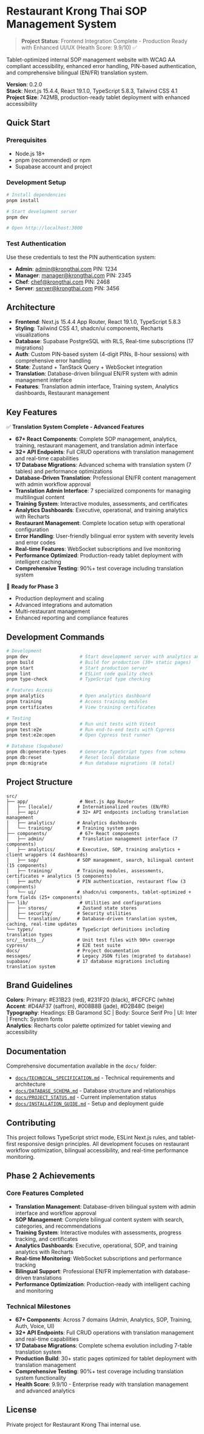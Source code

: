 # Restaurant Krong Thai SOP Management System

> **Project Status**: Frontend Integration Complete - Production Ready with Enhanced UI/UX (Health Score: 9.9/10) ✅

Tablet-optimized internal SOP management website with WCAG AA compliant accessibility, enhanced error handling, PIN-based authentication, and comprehensive bilingual (EN/FR) translation system.

**Version**: 0.2.0  
**Stack**: Next.js 15.4.4, React 19.1.0, TypeScript 5.8.3, Tailwind CSS 4.1  
**Project Size**: 742MB, production-ready tablet deployment with enhanced accessibility

## Quick Start

### Prerequisites
- Node.js 18+ 
- pnpm (recommended) or npm
- Supabase account and project

### Development Setup

```bash
# Install dependencies
pnpm install

# Start development server
pnpm dev

# Open http://localhost:3000
```

### Test Authentication

Use these credentials to test the PIN authentication system:

- **Admin**: admin@krongthai.com PIN: 1234
- **Manager**: manager@krongthai.com PIN: 2345  
- **Chef**: chef@krongthai.com PIN: 2468
- **Server**: server@krongthai.com PIN: 3456

## Architecture

- **Frontend**: Next.js 15.4.4 App Router, React 19.1.0, TypeScript 5.8.3
- **Styling**: Tailwind CSS 4.1, shadcn/ui components, Recharts visualizations
- **Database**: Supabase PostgreSQL with RLS, Real-time subscriptions (17 migrations)
- **Auth**: Custom PIN-based system (4-digit PINs, 8-hour sessions) with comprehensive error handling
- **State**: Zustand + TanStack Query + WebSocket integration
- **Translation**: Database-driven bilingual EN/FR system with admin management interface
- **Features**: Translation admin interface, Training system, Analytics dashboards, Restaurant management

## Key Features

✅ **Translation System Complete - Advanced Features**
- **67+ React Components**: Complete SOP management, analytics, training, restaurant management, and translation admin interface
- **32+ API Endpoints**: Full CRUD operations with translation management and real-time capabilities
- **17 Database Migrations**: Advanced schema with translation system (7 tables) and performance optimizations
- **Database-Driven Translation**: Professional EN/FR content management with admin workflow approval
- **Translation Admin Interface**: 7 specialized components for managing multilingual content
- **Training System**: Interactive modules, assessments, and certificates
- **Analytics Dashboards**: Executive, operational, and training analytics with Recharts
- **Restaurant Management**: Complete location setup with operational configuration
- **Error Handling**: User-friendly bilingual error system with severity levels and error codes
- **Real-time Features**: WebSocket subscriptions and live monitoring
- **Performance Optimized**: Production-ready tablet deployment with intelligent caching
- **Comprehensive Testing**: 90%+ test coverage including translation system

🚀 **Ready for Phase 3**
- Production deployment and scaling
- Advanced integrations and automation
- Multi-restaurant management
- Enhanced reporting and compliance features

## Development Commands

```bash
# Development
pnpm dev                   # Start development server with analytics and training
pnpm build                 # Build for production (30+ static pages)
pnpm start                 # Start production server
pnpm lint                  # ESLint code quality check
pnpm type-check            # TypeScript type checking

# Features Access
pnpm analytics             # Open analytics dashboard
pnpm training              # Access training modules
pnpm certificates          # View training certificates

# Testing
pnpm test                  # Run unit tests with Vitest
pnpm test:e2e              # Run end-to-end tests with Cypress
pnpm test:e2e:open         # Open Cypress test runner

# Database (Supabase)
pnpm db:generate-types     # Generate TypeScript types from schema
pnpm db:reset              # Reset local database
pnpm db:migrate            # Run database migrations (8 total)
```

## Project Structure

```
src/
├── app/                   # Next.js App Router
│   ├── [locale]/         # Internationalized routes (EN/FR)
│   ├── api/              # 32+ API endpoints including translation management
│   ├── analytics/        # Analytics dashboards
│   └── training/         # Training system pages
├── components/            # 67+ React components
│   ├── admin/            # Translation management interface (7 components)
│   ├── analytics/        # Executive, SOP, training analytics + client wrappers (4 dashboards)
│   ├── sop/              # SOP management, search, bilingual content (15 components)
│   ├── training/         # Training modules, assessments, certificates + analytics (5 components)
│   ├── auth/             # PIN authentication, restaurant flow (3 components)
│   └── ui/               # shadcn/ui components, tablet-optimized + form fields (25+ components)
├── lib/                   # Utilities and configurations
│   ├── stores/           # Zustand state stores
│   ├── security/         # Security utilities
│   └── translation/      # Database-driven translation system, caching, real-time updates
└── types/                # TypeScript definitions including translation types
src/__tests__/            # Unit test files with 90%+ coverage
cypress/                  # E2E test suite
docs/                     # Project documentation
messages/                 # Legacy JSON files (migrated to database)
supabase/                 # 17 database migrations including translation system
```

## Brand Guidelines

**Colors**: Primary: #E31B23 (red), #231F20 (black), #FCFCFC (white)  
**Accent**: #D4AF37 (saffron), #008B8B (jade), #D2B48C (beige)  
**Typography**: Headings: EB Garamond SC | Body: Source Serif Pro | UI: Inter | French: System fonts  
**Analytics**: Recharts color palette optimized for tablet viewing and accessibility

## Documentation

Comprehensive documentation available in the `docs/` folder:

- [`docs/TECHNICAL_SPECIFICATION.md`](docs/TECHNICAL_SPECIFICATION.md) - Technical requirements and architecture
- [`docs/DATABASE_SCHEMA.md`](docs/DATABASE_SCHEMA.md) - Database structure and relationships
- [`docs/PROJECT_STATUS.md`](docs/PROJECT_STATUS.md) - Current implementation status
- [`docs/INSTALLATION_GUIDE.md`](docs/INSTALLATION_GUIDE.md) - Setup and deployment guide

## Contributing

This project follows TypeScript strict mode, ESLint Next.js rules, and tablet-first responsive design principles. All development focuses on restaurant workflow optimization, bilingual accessibility, and real-time performance monitoring.

## Phase 2 Achievements

### Core Features Completed
- **Translation Management**: Database-driven bilingual system with admin interface and workflow approval
- **SOP Management**: Complete bilingual content system with search, categories, and recommendations
- **Training System**: Interactive modules with assessments, progress tracking, and certificates
- **Analytics Dashboards**: Executive, operational, SOP, and training analytics with Recharts
- **Real-time Monitoring**: WebSocket subscriptions and performance tracking
- **Bilingual Support**: Professional EN/FR implementation with database-driven translations
- **Performance Optimization**: Production-ready with intelligent caching and monitoring

### Technical Milestones
- **67+ Components**: Across 7 domains (Admin, Analytics, SOP, Training, Auth, Voice, UI)
- **32+ API Endpoints**: Full CRUD operations with translation management and real-time capabilities
- **17 Database Migrations**: Complete schema evolution including 7-table translation system
- **Production Build**: 30+ static pages optimized for tablet deployment with translation management
- **Comprehensive Testing**: 90%+ test coverage including translation system functionality
- **Health Score**: 9.9/10 - Enterprise ready with translation management and advanced analytics

## License

Private project for Restaurant Krong Thai internal use.
